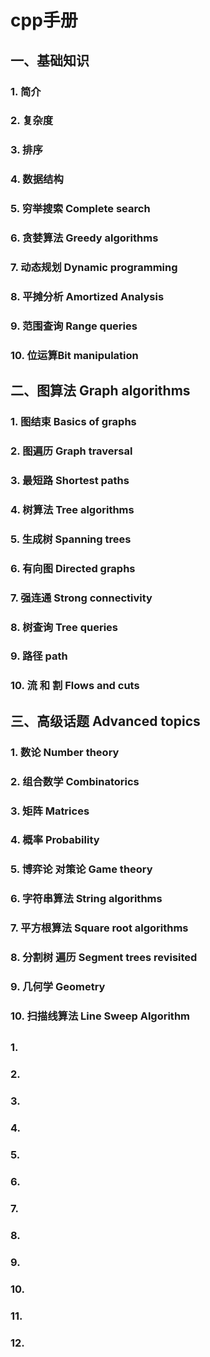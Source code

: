 # cpp手册
## 一、基础知识
### 1. 简介

### 2. 复杂度

### 3. 排序

### 4. 数据结构

### 5. 穷举搜索 Complete search

### 6. 贪婪算法 Greedy algorithms

### 7. 动态规划 Dynamic programming

### 8. 平摊分析 Amortized Analysis

### 9. 范围查询 Range queries

### 10. 位运算Bit manipulation

## 二、图算法  Graph algorithms
### 1. 图结束 Basics of graphs 
### 2. 图遍历 Graph traversal
### 3. 最短路 Shortest paths
### 4. 树算法 Tree algorithms
### 5. 生成树 Spanning trees
### 6. 有向图 Directed graphs
### 7. 强连通 Strong connectivity
### 8. 树查询 Tree queries
### 9. 路径 path
### 10. 流 和 割 Flows and cuts

## 三、高级话题 Advanced topics
### 1. 数论 Number theory 
### 2. 组合数学 Combinatorics 
### 3. 矩阵 Matrices
### 4. 概率 Probability
### 5. 博弈论 对策论 Game theory
### 6. 字符串算法 String algorithms
### 7. 平方根算法 Square root algorithms 
### 8. 分割树 遍历  Segment trees revisited
### 9. 几何学 Geometry
### 10. 扫描线算法 Line Sweep Algorithm 

## 
### 1. 
### 2. 
### 3.
### 4. 
### 5. 
### 6.
### 7. 
### 8. 
### 9.
### 10. 
### 11. 
### 12.
